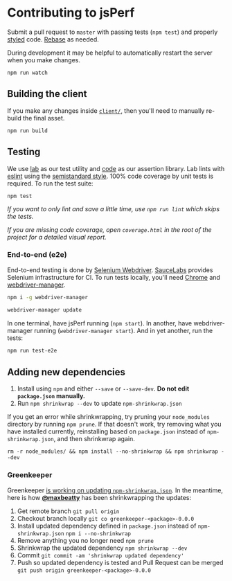 # Contributing to jsPerf

Submit a pull request to `master` with passing tests (`npm test`) and properly [styled](https://github.com/Flet/semistandard) code. [Rebase](https://git-scm.com/docs/git-rebase) as needed.

During development it may be helpful to automatically restart the server when you make changes.

```
npm run watch
```

## Building the client

If you make any changes inside [`client/`](https://github.com/jsperf/jsperf.com/tree/master/client), then you'll need to manually re-build the final asset.

```
npm run build
```

## Testing

We use [lab](https://github.com/hapijs/lab) as our test utility and [code](https://github.com/hapijs/code) as our assertion library. Lab lints with [eslint](http://eslint.org/) using the [semistandard style](https://github.com/Flet/semistandard). 100% code coverage by unit tests is required. To run the test suite:

```
npm test
```

_If you want to only lint and save a little time, use `npm run lint` which skips the tests._

_If you are missing code coverage, open `coverage.html` in the root of the project for a detailed visual report._

### End-to-end (e2e)

End-to-end testing is done by [Selenium Webdriver](https://www.npmjs.com/package/selenium-webdriver). [SauceLabs](https://saucelabs.com) provides Selenium infrastructure for CI. To run tests locally, you'll need [Chrome](https://www.google.com/chrome) and [webdriver-manager](https://www.npmjs.com/package/webdriver-manager).

```bash
npm i -g webdriver-manager

webdriver-manager update
```

In one terminal, have jsPerf running (`npm start`). In another, have webdriver-manager running (`webdriver-manager start`). And in yet another, run the tests:

```bash
npm run test-e2e
```

## Adding new dependencies

1. Install using `npm` and either `--save` or `--save-dev`. **Do not edit `package.json` manually.**
2. Run `npm shrinkwrap --dev` to update `npm-shrinkwrap.json`

If you get an error while shrinkwrapping, try pruning your `node_modules` directory by running `npm prune`. If that doesn't work, try removing what you have installed currently, reinstalling based on `package.json` instead of `npm-shrinkwrap.json`, and then shrinkwrap again.

```
rm -r node_modules/ && npm install --no-shrinkwrap && npm shrinkwrap --dev
```

### Greenkeeper

Greenkeeper [is working on updating `npm-shrinkwrap.json`](https://github.com/greenkeeperio/greenkeeper/issues/96). In the meantime, here is how [**@maxbeatty**](https://github.com/maxbeatty) has been shrinkwrapping the updates:

1. Get remote branch `git pull origin`
2. Checkout branch locally `git co greenkeeper-<package>-0.0.0`
3. Install updated dependency defined in `package.json` instead of `npm-shrinkwrap.json` `npm i --no-shrinkwrap`
4. Remove anything you no longer need `npm prune`
5. Shrinkwrap the updated dependency `npm shrinkwrap --dev`
6. Commit `git commit -am 'shrinkwrap updated dependency'`
7. Push so updated dependency is tested and Pull Request can be merged `git push origin greenkeeper-<package>-0.0.0`
